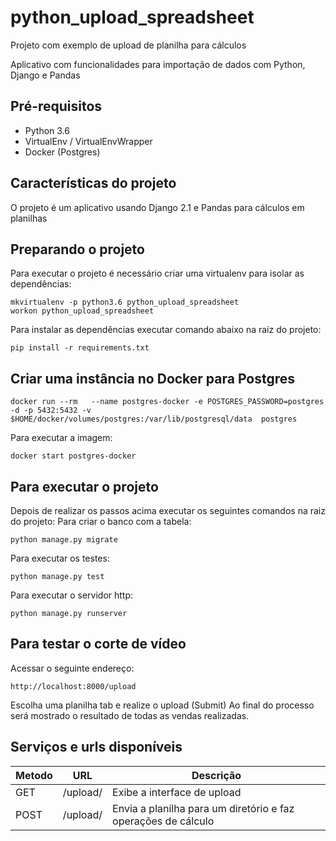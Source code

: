 # python_upload_spreadsheet
Projeto com exemplo de upload de planilha para cálculos

Aplicativo com funcionalidades para importação de dados com Python, Django e Pandas

## Pré-requisitos
* Python 3.6
* VirtualEnv / VirtualEnvWrapper
* Docker (Postgres)

## Características do projeto
O projeto é um aplicativo usando Django 2.1 e Pandas para cálculos em planilhas

## Preparando o projeto

Para executar o projeto é necessário criar uma virtualenv para isolar as dependências:
```
mkvirtualenv -p python3.6 python_upload_spreadsheet
workon python_upload_spreadsheet
```
Para instalar as dependências executar comando abaixo na raiz do projeto:
```
pip install -r requirements.txt
```

## Criar uma instância no Docker para Postgres
```
docker run --rm   --name postgres-docker -e POSTGRES_PASSWORD=postgres -d -p 5432:5432 -v $HOME/docker/volumes/postgres:/var/lib/postgresql/data  postgres
```
Para executar a imagem:
```
docker start postgres-docker
```

## Para executar o projeto
Depois de realizar os passos acima executar os seguintes comandos na raiz do projeto:
Para criar o banco com a tabela:
```
python manage.py migrate
```
Para executar os testes:
```
python manage.py test
```
Para executar o servidor http:
```
python manage.py runserver
```

## Para testar o corte de vídeo
Acessar o seguinte endereço:
```
http://localhost:8000/upload
```
Escolha uma planilha tab e realize o upload (Submit)
Ao final do processo será mostrado o resultado de todas as vendas realizadas.

## Serviços e urls disponíveis 

|Metodo|URL|Descrição|
|------|---|-----------|
|GET|/upload/|Exibe a interface de upload|
|POST|/upload/|Envia a planilha para um diretório e faz operações de cálculo|
